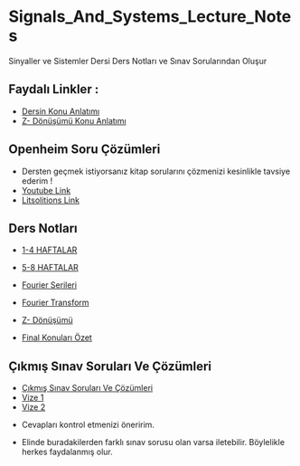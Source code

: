 # Signals_And_Systems_Lecture_Notes
Sinyaller ve Sistemler Dersi Ders Notları ve Sınav Sorularından Oluşur

## Faydalı Linkler : 
- [Dersin Konu Anlatımı](https://www.youtube.com/watch?v=0t_-PGYOBtk&list=PLLqNamRiKS5f9xV24u3bttAetQFE0LZF2)
- [Z- Dönüşümü Konu Anlatımı](https://www.youtube.com/watch?v=b67srrxN1-A&list=PL6jcVNt3Sgbr5EHNHlEMLlFtlbPPMyswU)


## Openheim Soru Çözümleri
- Dersten geçmek istiyorsanız kitap sorularını çözmenizi kesinlikle tavsiye ederim !
- [Youtube Link](https://www.youtube.com/@mathosyguru/playlists) 
- [Litsolitions Link](https://www.litsolutions.org/i/9780138147570)

## Ders Notları
- [1-4 HAFTALAR](https://github.com/furkanayyildiz55/Signals_And_Systems_Lecture_Notes/blob/main/DERS%20NOTLARI1%201-4%20HAFTALAR.pdf)
- [5-8 HAFTALAR](https://github.com/furkanayyildiz55/Signals_And_Systems_Lecture_Notes/blob/main/DERS%20NOTLARI2%205-8%20HAFTALAR.pdf)

- [Fourier Serileri](https://github.com/furkanayyildiz55/Signals_And_Systems_Lecture_Notes/blob/main/FOURIER%20SERIES.pdf)
- [Fourier Transform](https://github.com/furkanayyildiz55/Signals_And_Systems_Lecture_Notes/blob/main/FOURIER%20TRANSFORM.pdf)
- [Z- Dönüşümü](https://github.com/furkanayyildiz55/Signals_And_Systems_Lecture_Notes/blob/main/Z-TRANSFORM.pdf)
- [Final Konuları Özet](https://github.com/furkanayyildiz55/Signals_And_Systems_Lecture_Notes/blob/main/O%CC%88ZET.pdf)

## Çıkmış Sınav Soruları Ve Çözümleri
- [Çıkmış Sınav Soruları Ve Çözümleri](https://github.com/furkanayyildiz55/Signals_And_Systems_Lecture_Notes/blob/main/C%CC%A7IKMIS%CC%A7%20SORULAR%20VE%20%C3%87%C3%96Z%C3%9CMLER%C4%B0.pdf)
- [Vize 1](https://github.com/furkanayyildiz55/Signals_And_Systems_Lecture_Notes/blob/main/Vize1.jpg)
- [Vize 2](https://github.com/furkanayyildiz55/Signals_And_Systems_Lecture_Notes/blob/main/Vize2.jpg)  
* Cevapları kontrol etmenizi öneririm.
- Elinde buradakilerden farklı sınav sorusu olan varsa iletebilir. Böylelikle herkes faydalanmış olur.
  
